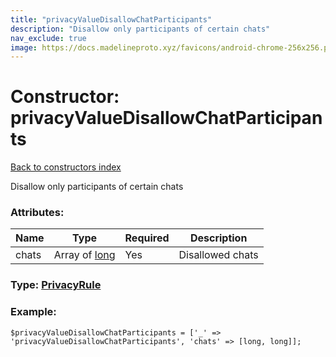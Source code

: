 ```yaml
---
title: "privacyValueDisallowChatParticipants"
description: "Disallow only participants of certain chats"
nav_exclude: true
image: https://docs.madelineproto.xyz/favicons/android-chrome-256x256.png
---
```

# Constructor: privacyValueDisallowChatParticipants  
[Back to constructors index](/API_docs/constructors/index.html)



Disallow only participants of certain chats

### Attributes:

| Name     |    Type       | Required | Description |
|----------|---------------|----------|-------------|
|chats|Array of [long](/API_docs/types/long.html) | Yes|Disallowed chats|



### Type: [PrivacyRule](/API_docs/types/PrivacyRule.html)


### Example:

```
$privacyValueDisallowChatParticipants = ['_' => 'privacyValueDisallowChatParticipants', 'chats' => [long, long]];
```  
